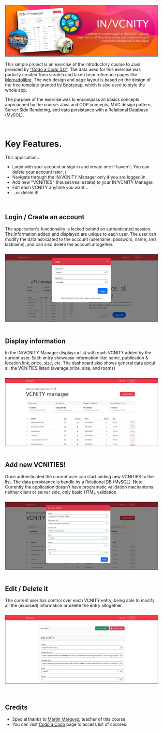 <img src="readme/invcnity-banner.webp" style="color:#33394c" border="1px"/>

<br>

<p>This simple project is an exercise of the introductory course to Java provided by <a href="https://www.buenosaires.gob.ar/educacion/codo-codo" target="_blank">"Codo a Codo 4.0"</a>. The data used for this exercise was partially created from scratch and taken from reference pages like <a href="https://mercadolibre.com" target="_blank">Mercadolibre</a>. The web design and page layout is based on the design of the free template granted by <a href="https://almundo.com.ar/paquetes-turisticos" target="_blank">Bootstrap</a>, which is also used to style the whole app.

The purpose of the exercise was to encompass all basics concepts approached by the course: Java and OOP concepts, MVC design pattern, Server Side Rendering, and data persistance with a Relational Database (MySQL).

</p>
<br>

<h1>Key Features.</h1>
<p>This application...</p>
<ul>
  <li>Login with your account or sign in and create one if haven't. You can delete your account later ;)</li>
  <li>Navigate through the IN/VCNITY Manager only if you are logged in.</li>
  <li>Add new "VCNITIES" (houses/real estate) to your IN/VCNITY Manager.</li>
  <li>Edit each VCNITY anytime you want...</li>
  <li>...or delete it!</li>
</ul>

<br>
<h2>Login / Create an account</h2>
<p style="margin-bottom: 1.5rem">The application's functionality is locked behind an authenticated session. The information added and displayed are unique to each user. The user can modify the data asoiciated to the account (username, password, name, and lastname), and can also delete the account altogether.</p>
<img src="readme/01.webp" style="color:#33394c" border="1px"/>
<br>
<br>

<h2>Display information</h2>
<p style="margin-bottom: 1.5rem">In the IN/VCNITY Manager displays a list with each VCNITY added by the current user. Each entry showcase information like: name, publication & location link, price, size, etc. The dashboard also shows general data about all the VCNITIES listed (average price, size, and rooms)</p>
<img src="readme/02.webp" style="color:#33394c" border="1px"/>
<br>
<br>

<h2>Add new VCNITIES!</h2>
<p style="margin-bottom: 1.5rem">Once authenticated the current user can start adding new VCNITIES to the list. The data persistance is handle by a Relational DB (MySQL). Note: Currently the application doesn't have programatic validation mechanisms neither client or server side, only basic HTML validation.</p>
<img src="readme/03.webp" style="color:#33394c" border="1px"/>
<br>
<br>

<h2>Edit / Delete it</h2>
<p style="margin-bottom: 1.5rem">The current user has control over each VCNITY entry, being able to modify all the (exposed) information or delete the entry altogether.</p>
<img src="readme/04.webp" style="color:#33394c" border="1px"/>
<br>

<br>
<br>
<h2>Credits</h2>
<ul>
  <li>Special thanks to <a href="#" target="_blank">Martín Márquez</a>, teacher of this course.
  <li>You can visit <a href="https://www.buenosaires.gob.ar/educacion/codo-codo" target="_blank">Codo a Codo</a> page to access list of courses.</li>
</ul>

